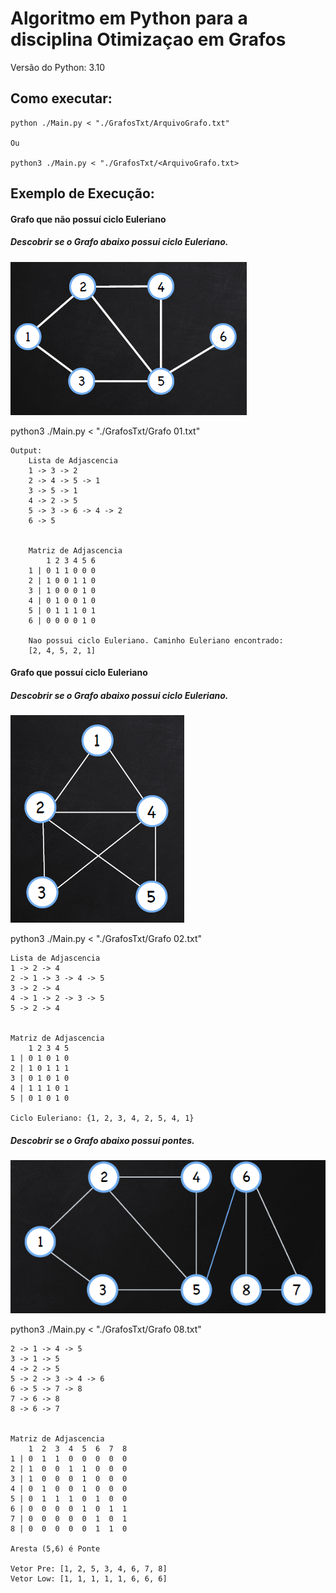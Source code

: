 # Algoritmo em Python para a disciplina Otimizaçao em Grafos
Versão do Python: 3.10

## Como executar:
    
    python ./Main.py < "./GrafosTxt/ArquivoGrafo.txt"

    Ou
    
    python3 ./Main.py < "./GrafosTxt/<ArquivoGrafo.txt>

## Exemplo de Execução:
#### Grafo que não possuí ciclo Euleriano
#####  Descobrir se o Grafo abaixo possui ciclo Euleriano.
![Grafo 01](./GrafosPnG/Grafo%2001.png "Grafo 01")
    
    
 python3 ./Main.py < "./GrafosTxt/Grafo 01.txt"
    
    Output:
        Lista de Adjascencia
        1 -> 3 -> 2
        2 -> 4 -> 5 -> 1
        3 -> 5 -> 1
        4 -> 2 -> 5
        5 -> 3 -> 6 -> 4 -> 2
        6 -> 5


        Matriz de Adjascencia
            1 2 3 4 5 6
        1 | 0 1 1 0 0 0
        2 | 1 0 0 1 1 0
        3 | 1 0 0 0 1 0
        4 | 0 1 0 0 1 0
        5 | 0 1 1 1 0 1
        6 | 0 0 0 0 1 0

        Nao possui ciclo Euleriano. Caminho Euleriano encontrado:
        [2, 4, 5, 2, 1]

#### Grafo que possuí ciclo Euleriano
#####  Descobrir se o Grafo abaixo possui ciclo Euleriano.

![Grafo 02](./GrafosPnG/Grafo%2002.png "Grafo 02")

python3 ./Main.py < "./GrafosTxt/Grafo 02.txt"

    Lista de Adjascencia
    1 -> 2 -> 4
    2 -> 1 -> 3 -> 4 -> 5
    3 -> 2 -> 4
    4 -> 1 -> 2 -> 3 -> 5
    5 -> 2 -> 4


    Matriz de Adjascencia
        1 2 3 4 5
    1 | 0 1 0 1 0
    2 | 1 0 1 1 1
    3 | 0 1 0 1 0
    4 | 1 1 1 0 1
    5 | 0 1 0 1 0

    Ciclo Euleriano: {1, 2, 3, 4, 2, 5, 4, 1}

#####  Descobrir se o Grafo abaixo possui pontes.
![Grafo 09](./GrafosPnG/Grafo%2008.png "Grafo 02")

python3 ./Main.py < "./GrafosTxt/Grafo 08.txt"

    2 -> 1 -> 4 -> 5
    3 -> 1 -> 5
    4 -> 2 -> 5
    5 -> 2 -> 3 -> 4 -> 6
    6 -> 5 -> 7 -> 8
    7 -> 6 -> 8
    8 -> 6 -> 7


    Matriz de Adjascencia
        1  2  3  4  5  6  7  8
    1 | 0  1  1  0  0  0  0  0
    2 | 1  0  0  1  1  0  0  0
    3 | 1  0  0  0  1  0  0  0
    4 | 0  1  0  0  1  0  0  0
    5 | 0  1  1  1  0  1  0  0
    6 | 0  0  0  0  1  0  1  1
    7 | 0  0  0  0  0  1  0  1
    8 | 0  0  0  0  0  1  1  0

    Aresta (5,6) é Ponte

    Vetor Pre: [1, 2, 5, 3, 4, 6, 7, 8]
    Vetor Low: [1, 1, 1, 1, 1, 6, 6, 6]